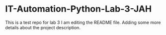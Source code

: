 # IT-Automation-Python-Lab-3-JAH
This is a test repo for lab 3
I am editing the README file. Adding some more details about the project description. 
